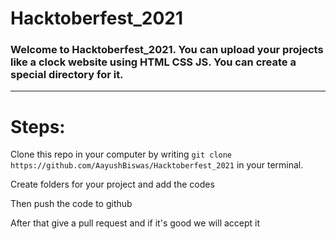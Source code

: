 # Hacktoberfest_2021
### Welcome to Hacktoberfest_2021. You can upload your projects like a clock website using HTML CSS JS. You can create a special directory for it.

<hr>

# Steps:
 Clone this repo in your computer by writing ``` git clone https://github.com/AayushBiswas/Hacktoberfest_2021 ``` in your terminal. 

 Create folders for your project and add the codes

 Then push the code to github

 After that give a pull request and if it's good we will accept it
 
